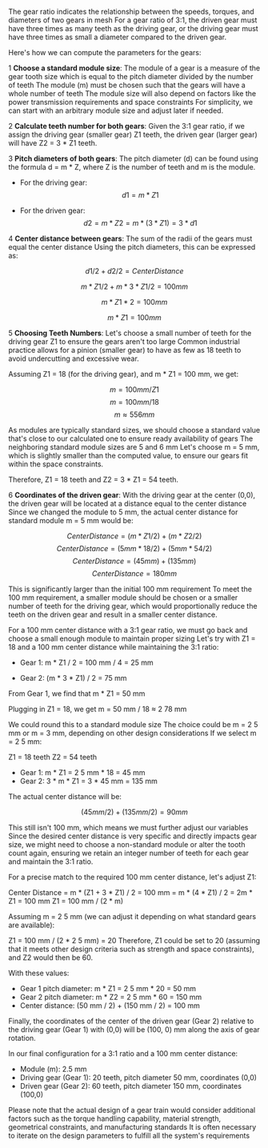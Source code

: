 
The gear ratio indicates the relationship between the speeds, torques, and diameters of two gears in mesh
For a gear ratio of 3:1, the driven gear must have three times as many teeth as the driving gear, or the driving gear must have three times as small a diameter compared to the driven gear.

Here's how we can compute the parameters for the gears:

1
**Choose a standard module size**: The module of a gear is a measure of the gear tooth size which is equal to the pitch diameter divided by the number of teeth
The module (m) must be chosen such that the gears will have a whole number of teeth
The module size will also depend on factors like the power transmission requirements and space constraints
For simplicity, we can start with an arbitrary module size and adjust later if needed.

2
**Calculate teeth number for both gears**: Given the 3:1 gear ratio, if we assign the driving gear (smaller gear) Z1 teeth, the driven gear (larger gear) will have Z2 = 3 * Z1 teeth.

3
**Pitch diameters of both gears**: The pitch diameter (d) can be found using the formula d = m * Z, where Z is the number of teeth and m is the module.

   - For the driving gear:
     $$d1 = m * Z1$$

   - For the driven gear:
     $$d2 = m * Z2 = m * (3 * Z1) = 3 * d1$$

4
**Center distance between gears**: The sum of the radii of the gears must equal the center distance
Using the pitch diameters, this can be expressed as:

   $$d1 / 2 + d2 / 2 = Center Distance$$

   $$m * Z1 / 2 + m * 3 * Z1 / 2 = 100 mm$$

   $$m * Z1 * 2 = 100 mm$$

   $$m * Z1 = 100 mm$$

5
**Choosing Teeth Numbers**: Let's choose a small number of teeth for the driving gear Z1 to ensure the gears aren't too large
Common industrial practice allows for a pinion (smaller gear) to have as few as 18 teeth to avoid undercutting and excessive wear.

   Assuming Z1 = 18 (for the driving gear), and m * Z1 = 100 mm, we get:

   $$m = 100 mm / Z1$$
   $$m = 100 mm / 18$$
   $$m ≈ 5
56 mm$$

   As modules are typically standard sizes, we should choose a standard value that's close to our calculated one to ensure ready availability of gears
The neighboring standard module sizes are 5 and 6 mm
Let's choose m = 5 mm, which is slightly smaller than the computed value, to ensure our gears fit within the space constraints.

   Therefore, Z1 = 18 teeth and Z2 = 3 * Z1 = 54 teeth.

6
**Coordinates of the driven gear**: With the driving gear at the center (0,0), the driven gear will be located at a distance equal to the center distance
Since we changed the module to 5 mm, the actual center distance for standard module m = 5 mm would be:

   $$Center Distance = (m * Z1 / 2) + (m * Z2 / 2)$$
   $$Center Distance = (5 mm * 18 / 2) + (5 mm * 54 / 2)$$
   $$Center Distance = (45 mm) + (135 mm)$$
   $$Center Distance = 180 mm$$

   This is significantly larger than the initial 100 mm requirement
To meet the 100 mm requirement, a smaller module should be chosen or a smaller number of teeth for the driving gear, which would proportionally reduce the teeth on the driven gear and result in a smaller center distance.

   For a 100 mm center distance with a 3:1 gear ratio, we must go back and choose a small enough module to maintain proper sizing
Let's try with Z1 = 18 and a 100 mm center distance while maintaining the 3:1 ratio:

   - Gear 1: m * Z1 / 2 = 100 mm / 4 = 25 mm
   
   - Gear 2: (m * 3 * Z1) / 2 = 75 mm
   
   From Gear 1, we find that m * Z1 = 50 mm
   
   Plugging in Z1 = 18, we get m = 50 mm / 18 ≈ 2
78 mm
   
   We could round this to a standard module size
The choice could be m = 2
5 mm or m = 3 mm, depending on other design considerations
If we select m = 2
5 mm:

   Z1 = 18 teeth
   Z2 = 54 teeth
   
   - Gear 1: m * Z1 = 2
5 mm * 18 = 45 mm
   - Gear 2: 3 * m * Z1 = 3 * 45 mm = 135 mm
   
   The actual center distance will be:
   
   $$ (45 mm / 2) + (135 mm / 2) = 90 mm $$
   
   This still isn't 100 mm, which means we must further adjust our variables
Since the desired center distance is very specific and directly impacts gear size, we might need to choose a non-standard module or alter the tooth count again, ensuring we retain an integer number of teeth for each gear and maintain the 3:1 ratio.

   For a precise match to the required 100 mm center distance, let's adjust Z1:
   
   Center Distance = m * (Z1 + 3 * Z1) / 2 = 100 mm
                   = m * (4 * Z1) / 2
                   = 2m * Z1 = 100 mm
                    Z1 = 100 mm / (2 * m)
   
   Assuming m = 2
5 mm (we can adjust it depending on what standard gears are available):
   
   Z1 = 100 mm / (2 * 2
5 mm) = 20
   Therefore, Z1 could be set to 20 (assuming that it meets other design criteria such as strength and space constraints), and Z2 would then be 60.

   With these values:
   
   - Gear 1 pitch diameter: m * Z1 = 2
5 mm * 20 = 50 mm
   - Gear 2 pitch diameter: m * Z2 = 2
5 mm * 60 = 150 mm
   - Center distance: (50 mm / 2) + (150 mm / 2) = 100 mm
   
   Finally, the coordinates of the center of the driven gear (Gear 2) relative to the driving gear (Gear 1) with (0,0) will be (100, 0) mm along the axis of gear rotation.

In our final configuration for a 3:1 ratio and a 100 mm center distance:

- Module (m): 2.5 mm
- Driving gear (Gear 1): 20 teeth, pitch diameter 50 mm, coordinates (0,0)
- Driven gear (Gear 2): 60 teeth, pitch diameter 150 mm, coordinates (100,0)

Please note that the actual design of a gear train would consider additional factors such as the torque handling capability, material strength, geometrical constraints, and manufacturing standards
It is often necessary to iterate on the design parameters to fulfill all the system's requirements
